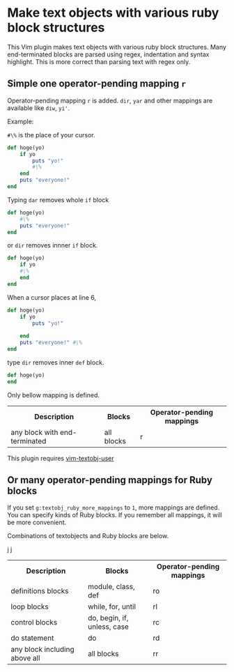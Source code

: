 # Make text objects with various ruby block structures

This Vim plugin makes text objects with various ruby block structures.
Many end-terminated blocks are parsed using regex, indentation and syntax highlight.
This is more correct than parsing text with regex only.

## Simple one operator-pending mapping `r`

Operator-pending mapping `r` is added. `dir`, `yar` and other mappings are available like `diw`, `yi'`.

Example:

`#\%` is the place of your cursor.

```ruby
def hoge(yo)
    if yo
        puts "yo!"
        #\%
    end
    puts "everyone!"
end
```

Typing `dar` removes whole `if` block

```ruby
def hoge(yo)
    #\%
    puts "everyone!"
end
```

or `dir` removes innner `if` block.

```ruby
def hoge(yo)
    if yo
    #\%
    end
end
```

When a cursor places at line 6,

```ruby
def hoge(yo)
    if yo
        puts "yo!"
        
    end
    puts "everyone!" #\%
end
```

type `dir` removes inner `def` block.

```ruby
def hoge(yo)
end
```

Only bellow mapping is defined.
<table>
    <tr>
        <th>Description</th>
        <th>Blocks</th>
        <th>Operator-pending mappings</th>
    </tr>
    <tr>
        <td>any block with end-terminated</td>
        <td>all blocks</td>
        <td>r</td>
    </tr>
</table>


This plugin requires [vim-textobj-user](https://github.com/kana/vim-textobj-user)

## Or many operator-pending mappings for Ruby blocks

If you set `g:textobj_ruby_more_mappings` to `1`, more mappings are defined.
You can specify kinds of Ruby blocks.
If you remember all mappings, it will be more convenient.

Combinations of textobjects and Ruby blocks are below.

<table>
    <tr>
        <th>Description</th>
        <th>Blocks</th>
        <th>Operator-pending mappings</th>
    </tr>
    <tr>
        <td>definitions blocks</td>
        <td>module, class, def</td>
        <td>ro</td>
    </tr>
    <tr>
        <td>loop blocks</td>j
        <td>while, for, until</td>j
        <td>rl</td>
    </tr>
    <tr>
        <td>control blocks</td>
        <td>do, begin, if, unless, case</td>
        <td>rc</td>
    </tr>
    <tr>
        <td>do statement</td>
        <td>do</td>
        <td>rd</td>
    </tr>
    <tr>
        <td>any block including above all</td>
        <td>all blocks</td>
        <td>rr</td>
    </tr>
</table>

